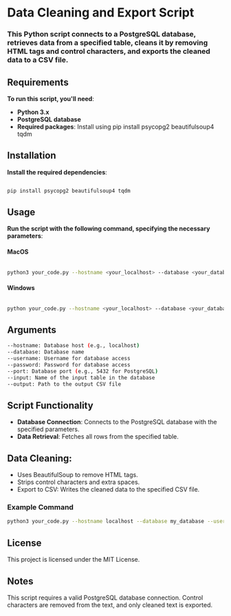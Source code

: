 # Data Cleaning and Export Script

### This Python script connects to a PostgreSQL database, retrieves data from a specified table, cleans it by removing HTML tags and control characters, and exports the cleaned data to a CSV file.

## Requirements
**To run this script, you'll need**:

- **Python 3.x**
- **PostgreSQL database**
- **Required packages**: Install using pip install psycopg2 beautifulsoup4 tqdm

## Installation
**Install the required dependencies**:

```bash

pip install psycopg2 beautifulsoup4 tqdm
```

## Usage
**Run the script with the following command, specifying the necessary parameters**:

#### MacOS
``` bash

python3 your_code.py --hostname <your_localhost> --database <your_database> --username <your_username> --password <your_password> --port <your_port> --input <your_table_name> --output cleaned_data.csv
```

#### Windows
``` bash

python your_code.py --hostname <your_localhost> --database <your_database> --username <your_username> --password <your_password> --port <your_port> --input <your_table_name> --output cleaned_data.csv
```

## Arguments

```bash
--hostname: Database host (e.g., localhost)
--database: Database name
--username: Username for database access
--password: Password for database access
--port: Database port (e.g., 5432 for PostgreSQL)
--input: Name of the input table in the database
--output: Path to the output CSV file
```

## Script Functionality
- **Database Connection**: Connects to the PostgreSQL database with the specified parameters.
- **Data Retrieval**: Fetches all rows from the specified table.

## Data Cleaning:
- Uses BeautifulSoup to remove HTML tags.
- Strips control characters and extra spaces.
- Export to CSV: Writes the cleaned data to the specified CSV file.

### Example Command
``` bash
python3 your_code.py --hostname localhost --database my_database --username my_user --password my_password --port 5432 --input my_table --output cleaned_data.csv
```
## License
This project is licensed under the MIT License.

## Notes
This script requires a valid PostgreSQL database connection.
Control characters are removed from the text, and only cleaned text is exported.
